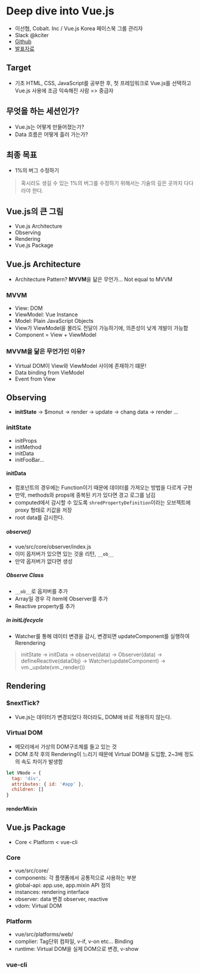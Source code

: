 # Deep dive into Vue.js
- 이선협, Cobalt. Inc / Vue.js Korea 페이스북 그룹 관리자
- Slack @kciter
- [Github](https://github.com/kciter)
- [발표자료](https://www.slideshare.net/sunhyouplee/deep-dive-into-vuejs)

## Target
- 기초 HTML, CSS, JavaScript를 공부한 후, 첫 프레임워크로 Vue.js를 선택하고 Vue.js 사용에 조금 익숙해진 사람 => 중급자

## 무엇을 하는 세션인가?
- Vue.js는 어떻게 만들어졌는가?
- Data 흐름은 어떻게 흘러 가는가?

## 최종 목표
- 1%의 버그 수정하기

> 혹시라도 생길 수 있는 1%의 버그를 수정하기 위해서는 기술의 깊은 곳까지 다다라야 한다.

## Vue.js의 큰 그림
- Vue.js Architecture
- Observing
- Rendering
- Vue.js Package

## Vue.js Architecture
- Architecture Pattern? **MVVM**을 닮은 무언가... Not equal to MVVM

### MVVM
- View: DOM
- ViewModel: Vue Instance
- Model: Plain JavaScript Objects
- View가 ViewModel을 몰라도 전달이 가능하기에, 의존성이 낮게 개발이 가능함
- Component = View + ViewModel

### MVVM을 닮은 무언가인 이유?
- Virtual DOM이 View와 ViewModel 사이에 존재하기 떄문!
- Data binding from VieModel
- Event from View

## Observing
- **initState** -> $monut -> render -> update -> chang data -> render ...

### initState
- initProps
- initMethod
- initData
- initFooBar...

#### initData
- 컴포넌트의 경우에는 Function이기 때문에 데이터를 가져오는 방법을 다르게 구현
- 만약, methods와 props에 중복된 키가 있다면 경고 로그를 남김
- computed에서 감시할 수 있도록 `shredPropertyDefinition`이라는 오브젝트에 proxy 형태로 키값을 저장
- root data를 감시한다.

##### observe()
- vue/src/core/observer/index.js
- 이미 옵저버가 있으면 있는 것을 리턴, `__ob__`
- 만약 옵저버가 없다면 생성

##### Observe Class
- `__ob__`로 옵저버를 추가
- Array일 경우 각 item에 Observer를 추가
- Reactive property를 추가

##### in initLifecycle
- Watcher를 통해 데이터 변경을 감시, 변경되면 updateComponent를 실행하여 Rerendering

> initState -> initData -> observe(data) -> Observer(data) -> defineReactive(dataObj) -> Watcher(updateComponent) -> vm._update(vm._render())

## Rendering

### $nextTick?
- Vue.js는 데이터가 변경되었다 하더라도, DOM에 바로 적용하지 않는다.

### Virtual DOM
- 메모리에서 가상의 DOM구조체를 들고 있는 것
- DOM 조작 후의 Rendering이 느리기 때문에 Virtual DOM을 도입함, 2~3배 정도의 속도 차이가 발생함

```JavaScript
let VNode = {
  tag: 'div',
  attributes: { id: '#app' },
  children: []
}
```

#### renderMixin

## Vue.js Package
- Core < Platform < vue-cli

### Core
- vue/src/core/
- components: 각 플랫폼에서 공통적으로 사용하는 부분
- global-api: app.use, app.mixin API 정의
- instances: rendering interface
- observer: data 변경 observer, reactive
- vdom: Virtual DOM

### Platform
- vue/src/platforms/web/
- complier: Tag단위 컴파일, v-if, v-on etc... Binding
- runtime: Virtual DOM을 실제 DOM으로 변경, v-show

### vue-cli
